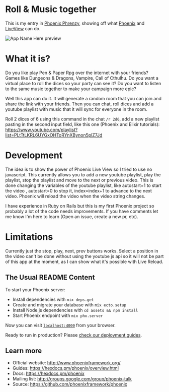 # Roll & Music together

This is my entry in [Phoenix Phrenzy](https://phoenixphrenzy.com), showing off what [Phoenix](https://phoenixframework.org/) and [LiveView](https://github.com/phoenixframework/phoenix_live_view) can do.

![App Name Here preview](http://g.recordit.co/awvCS6MLyA.gif)

# What it is?
Do you like play Pen & Paper Rpg over the internet with your friends? Games like Dungeons & Dragons, Vampire, Call of Cthulhu.
Do you want a virtual place to roll the dices so your party can see it?
Do you want to listen to the same music together to make your campaign more epic?

Well this app can do it. It will generate a random room that you can join and share the link with your friends. Then you can chat, roll dices and add a youtube playlist with music that it will sync for everyone in the room.

Roll 2 dices of 6 using this command in the chat `/r 2d6`, add a new playlist pasting in the second input field, like this one (Phoenix and Elixir tutorials): https://www.youtube.com/playlist?list=PLtTtLKRL6UYGxOHToRYnXBynon5plZ7Jd


# Development

The idea is to show the power of Phoenix Live View so I tried to use no javascript. This currently allows you to add a new youtube playlist, play the playlist, stop the playlist and move to the next or previous video. This is done changing the variables of the youtube playlist, like autostart=1 to start the video , autostart=0 to stop it, index=index+1 to advance to the next video. Phoenix will reload the video when the video string changes.

I have experience in Ruby on Rails but this is my first Phoenix project so probably a lot of the code needs improvements. If you have comments let me know I'm here to learn (Open an issue, create a new pr, etc).

# Limitations

Currently just the stop, play, next, prev buttons works. 
Select a position in the video can't be done without using the youtube js api so it will not be part of this app at the moment, as I can show what it's possible with Live Reload.


## The Usual README Content

To start your Phoenix server:

  * Install dependencies with `mix deps.get`
  * Create and migrate your database with `mix ecto.setup`
  * Install Node.js dependencies with `cd assets && npm install`
  * Start Phoenix endpoint with `mix phx.server`

Now you can visit [`localhost:4000`](http://localhost:4000) from your browser.

Ready to run in production? Please [check our deployment guides](https://hexdocs.pm/phoenix/deployment.html).

## Learn more

  * Official website: http://www.phoenixframework.org/
  * Guides: https://hexdocs.pm/phoenix/overview.html
  * Docs: https://hexdocs.pm/phoenix
  * Mailing list: http://groups.google.com/group/phoenix-talk
  * Source: https://github.com/phoenixframework/phoenix
